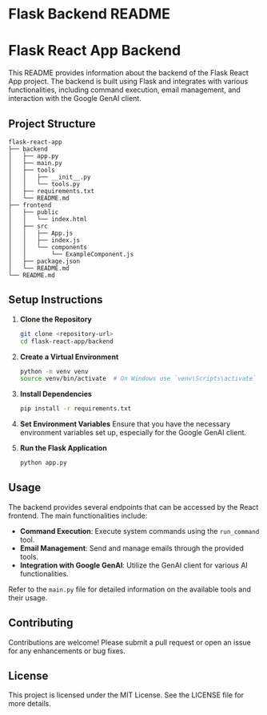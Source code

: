 # Flask Backend README

# Flask React App Backend

This README provides information about the backend of the Flask React App project. The backend is built using Flask and integrates with various functionalities, including command execution, email management, and interaction with the Google GenAI client.

## Project Structure

```
flask-react-app
├── backend
│   ├── app.py
│   ├── main.py
│   ├── tools
│   │   ├── __init__.py
│   │   └── tools.py
│   ├── requirements.txt
│   └── README.md
├── frontend
│   ├── public
│   │   └── index.html
│   ├── src
│   │   ├── App.js
│   │   ├── index.js
│   │   └── components
│   │       └── ExampleComponent.js
│   ├── package.json
│   └── README.md
└── README.md
```

## Setup Instructions

1. **Clone the Repository**
   ```bash
   git clone <repository-url>
   cd flask-react-app/backend
   ```

2. **Create a Virtual Environment**
   ```bash
   python -m venv venv
   source venv/bin/activate  # On Windows use `venv\Scripts\activate`
   ```

3. **Install Dependencies**
   ```bash
   pip install -r requirements.txt
   ```

4. **Set Environment Variables**
   Ensure that you have the necessary environment variables set up, especially for the Google GenAI client.

5. **Run the Flask Application**
   ```bash
   python app.py
   ```

## Usage

The backend provides several endpoints that can be accessed by the React frontend. The main functionalities include:

- **Command Execution**: Execute system commands using the `run_command` tool.
- **Email Management**: Send and manage emails through the provided tools.
- **Integration with Google GenAI**: Utilize the GenAI client for various AI functionalities.

Refer to the `main.py` file for detailed information on the available tools and their usage.

## Contributing

Contributions are welcome! Please submit a pull request or open an issue for any enhancements or bug fixes.

## License

This project is licensed under the MIT License. See the LICENSE file for more details.